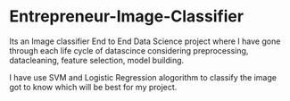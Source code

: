 # Entrepreneur-Image-Classifier
Its an Image classifier End to End Data Science project where I have gone through each life cycle of datascince considering preprocessing, datacleaning, feature selection, model building.

I have use SVM and Logistic Regression alogorithm to classify the image got to know which will be best for my project.


